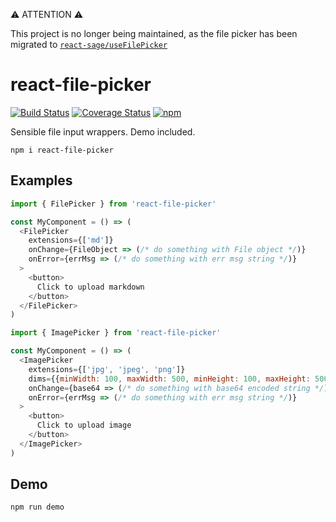 ⚠️ ATTENTION ⚠️

This project is no longer being maintained, as the file picker has been migrated to [`react-sage/useFilePicker`](https://github.com/meinstein/react-sage)

# react-file-picker

[![Build Status](https://travis-ci.org/meinstein/react-file-picker.svg?branch=master)](https://travis-ci.org/meinstein/react-file-picker)
[![Coverage Status](https://coveralls.io/repos/github/meinstein/react-file-picker/badge.svg?branch=master)](https://coveralls.io/github/meinstein/react-file-picker?branch=master)
[![npm](https://img.shields.io/npm/v/react-file-picker.svg)](https://www.npmjs.com/package/react-file-picker)

Sensible file input wrappers. Demo included.

`npm i react-file-picker`

## Examples

```js
import { FilePicker } from 'react-file-picker'

const MyComponent = () => (
  <FilePicker
    extensions={['md']}
    onChange={FileObject => (/* do something with File object */)}
    onError={errMsg => (/* do something with err msg string */)}
  >
    <button>
      Click to upload markdown
    </button>
  </FilePicker>
)
```

```js
import { ImagePicker } from 'react-file-picker'

const MyComponent = () => (
  <ImagePicker
    extensions={['jpg', 'jpeg', 'png']}
    dims={{minWidth: 100, maxWidth: 500, minHeight: 100, maxHeight: 500}}
    onChange={base64 => (/* do something with base64 encoded string */)
    onError={errMsg => (/* do something with err msg string */)}
  >
    <button>
      Click to upload image
    </button>
  </ImagePicker>
)
```

## Demo

```
npm run demo
```
